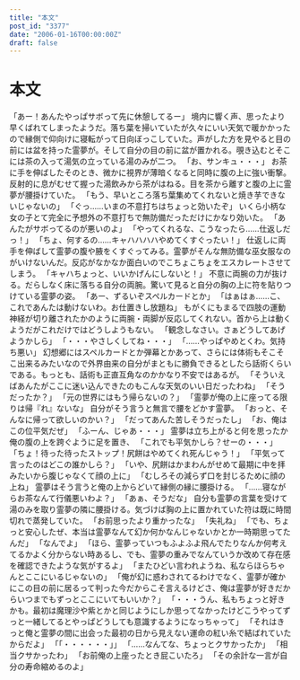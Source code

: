 ```yaml
---
title: "本文"
post_id: "3377"
date: "2006-01-16T00:00:00Z"
draft: false
---
```


# 本文

「あー！あんたやっぱサボって先に休憩してるー」 境内に響く声、思ったより早くばれてしまったようだ。落ち葉を掃いていたが久々にいい天気で暖かかったので縁側で仰向けに寝転がって日向ぼっこしていた。声がした方を見やると目の前には盆を持った霊夢が。そして自分の目の前に盆が置かれる。覗き込むとそこには茶の入って湯気の立っている湯のみが二つ。 「お、サンキュ・・・」 お茶に手を伸ばしたそのとき、微かに視界が薄暗くなると同時に腹の上に強い衝撃。反射的に息がむせて握った湯飲みから茶がはねる。目を茶から離すと腹の上に霊夢が腰掛けていた。 「もう、早いところ落ち葉集めてくれないと焼き芋できないじゃないの」 「ぐっ……いまの不意打ちはちょっと効いたぞ」 いくら小柄な女の子とて完全に予想外の不意打ちで無防備だっただけにかなり効いた。 「あんたがサボってるのが悪いのよ」 「やってくれるな、こうなったら……仕返しだっ！」 「ちょ、何するの……キャハハハハやめてくすぐったい！」 仕返しに両手を伸ばして霊夢の腹や腋をくすぐってみる。霊夢がそんな無防備な巫女服なのがいけないんだ。反応がなかなか面白いのでこちょこちょをエスカレートさせてしまう。 「キャハちょっと、いいかげんにしないと！」 不意に両腕の力が抜ける。だらしなく床に落ちる自分の両腕。驚いて見ると自分の胸の上に符を貼りつけている霊夢の姿。 「あー、ずるいぞスペルカードとか」 「はぁはぁ……こ、これであんたは動けないわ。お仕置きし放題ね」 もがくにもまるで四肢の運動神経が切り離されたかのように両腕・両脚が反応してくれない。首から上は動くようだがこれだけではどうしようもない。 「観念しなさい。さぁどうしてあげようかしら」 「・・・やさしくしてね・・・」 「……やっぱやめとくわ。気持ち悪い」 幻想郷にはスペルカードとか弾幕とかあって、さらには体術もそこそこ出来るみたいなので外界由来の自分がまともに勝負できるとしたら話術くらいである。もっとも、話術も正直互角なのかかなり不安ではあるが。 「そういえばあんたがここに迷い込んできたのもこんな天気のいい日だったわね」 「そうだったか？」 「元の世界にはもう帰らないの？」 「霊夢が俺の上に座ってる限りは帰『れ』ないな」 自分がそう言うと無言で腰をどかす霊夢。 「おっと、そんなに帰って欲しいのかい？」 「だってあんた苦しそうだったし」 「お、俺はこの位平気だぜ」 「ふーん、じゃあ・・・」 霊夢は立ち上がると何を思ったか俺の腹の上を跨ぐように足を置き、 「これでも平気かしら？せーの・・・」 「ちょ！待った待ったストップ！尻餅はやめてくれ死んじゃう！」 「平気って言ったのはどこの誰かしら？」 「いや、尻餅はかまわんがせめて最期に中を拝みたいから腹じゃなくて顔の上に」 「むしろその減らず口を封じるために顔の上ね」 霊夢はそう言うと俺の上からどいて縁側の縁に腰掛ける。 「……寝ながらお茶なんて行儀悪いわよ？」 「あぁ、そうだな」 自分も霊夢の言葉を受けて湯のみを取り霊夢の隣に腰掛ける。気づけば胸の上に置かれていた符は既に時間切れで蒸発していた。 「お前思ったより重かったな」 「失礼ね」 「でも、ちょっと安心したぜ、本当は霊夢なんて幻か何かなんじゃないかとか一時期思ってたんだ」 「なんでよ」 「ほら、霊夢っていつもふよふよ飛んでたりなんか何考えてるかよく分からない時あるし、でも、霊夢の重みでなんていうか改めて存在感を確認できたような気がするよ」 「またひどい言われようね、私ならほらちゃんとここにいるじゃないの」 「俺が幻に惑わされてるわけでなく、霊夢が確かにこの目の前に居るって判った今だからこそ言えるけどさ、俺は霊夢が好きだからいつまでもずっとここにいてもいいか？」 「・・・うん、私もちょっと好きかも。最初は魔理沙や紫とかと同じようにしか思ってなかったけどこうやってずっと一緒してるとやっぱどうしても意識するようになっちゃって」 「それはきっと俺と霊夢の間に出会った最初の日から見えない運命の紅い糸で結ばれていたからだよ」 「「・・・・・・」」 「……なんてな、ちょっとクサかったか」 「相当クサかったわ」 「お前俺の上座ったとき屁こいたろ」 「その余計な一言が自分の寿命縮めるのよ」
